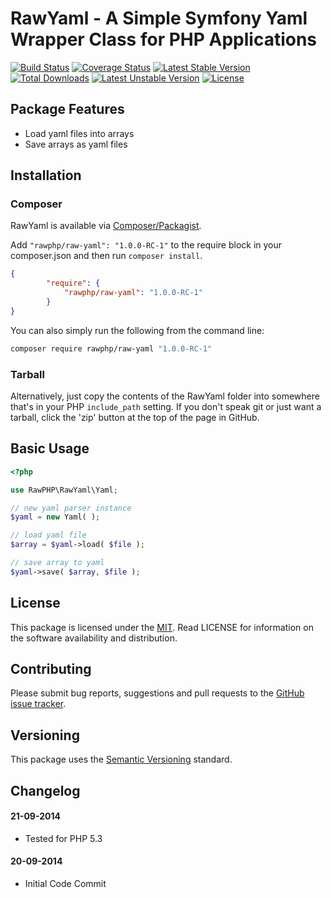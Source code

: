 # RawYaml - A Simple Symfony Yaml Wrapper Class for PHP Applications

[![Build Status](https://travis-ci.org/rawphp/RawYaml.svg?branch=master)](https://travis-ci.org/rawphp/RawYaml) [![Coverage Status](https://coveralls.io/repos/rawphp/RawYaml/badge.png)](https://coveralls.io/r/rawphp/RawYaml)
[![Latest Stable Version](https://poser.pugx.org/rawphp/raw-yaml/v/stable.svg)](https://packagist.org/packages/rawphp/raw-yaml) [![Total Downloads](https://poser.pugx.org/rawphp/raw-yaml/downloads.svg)](https://packagist.org/packages/rawphp/raw-yaml)
[![Latest Unstable Version](https://poser.pugx.org/rawphp/raw-yaml/v/unstable.svg)](https://packagist.org/packages/rawphp/raw-yaml) [![License](https://poser.pugx.org/rawphp/raw-yaml/license.svg)](https://packagist.org/packages/rawphp/raw-yaml)

## Package Features
- Load yaml files into arrays
- Save arrays as yaml files

## Installation

### Composer
RawYaml is available via [Composer/Packagist](https://packagist.org/packages/rawphp/raw-yaml).

Add `"rawphp/raw-yaml": "1.0.0-RC-1"` to the require block in your composer.json and then run `composer install`.

```json
{
        "require": {
            "rawphp/raw-yaml": "1.0.0-RC-1"
        }
}
```

You can also simply run the following from the command line:

```sh
composer require rawphp/raw-yaml "1.0.0-RC-1"
```

### Tarball
Alternatively, just copy the contents of the RawYaml folder into somewhere that's in your PHP `include_path` setting. If you don't speak git or just want a tarball, click the 'zip' button at the top of the page in GitHub.

## Basic Usage

```php
<?php

use RawPHP\RawYaml\Yaml;

// new yaml parser instance
$yaml = new Yaml( );

// load yaml file
$array = $yaml->load( $file );

// save array to yaml
$yaml->save( $array, $file );
```

## License
This package is licensed under the [MIT](https://github.com/rawphp/RawYaml/blob/master/LICENSE). Read LICENSE for information on the software availability and distribution.

## Contributing

Please submit bug reports, suggestions and pull requests to the [GitHub issue tracker](https://github.com/rawphp/RawYaml/issues).

## Versioning
This package uses the [Semantic Versioning](http://semver.org/spec/v2.0.0.html) standard.

## Changelog

#### 21-09-2014
- Tested for PHP 5.3

#### 20-09-2014
- Initial Code Commit
